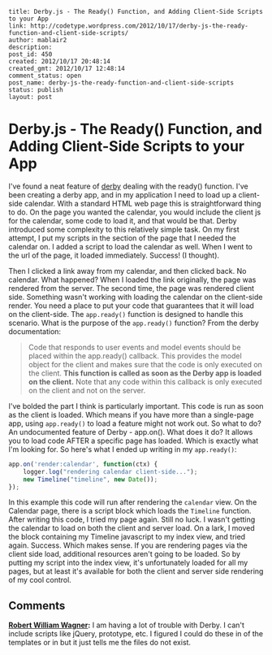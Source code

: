 ```
title: Derby.js - The Ready() Function, and Adding Client-Side Scripts to your App
link: http://codetype.wordpress.com/2012/10/17/derby-js-the-ready-function-and-client-side-scripts/
author: mablair2
description: 
post_id: 450
created: 2012/10/17 20:48:14
created_gmt: 2012/10/17 12:48:14
comment_status: open
post_name: derby-js-the-ready-function-and-client-side-scripts
status: publish
layout: post
```

# Derby.js - The Ready() Function, and Adding Client-Side Scripts to your App

I've found a neat feature of [derby](http://derbyjs.com) dealing with the ready() function. I've been creating a derby app, and in my application I need to load up a client-side calendar. With a standard HTML web page this is straightforward thing to do. On the page you wanted the calendar, you would include the client js for the calendar, some code to load it, and that would be that. Derby introduced some complexity to this relatively simple task. On my first attempt, I put my scripts in the section of the page that I needed the calendar on. I added a script to load the calendar as well. When I went to the url of the page, it loaded immediately. Success! (I thought). 

Then I clicked a link away from my calendar, and then clicked back. No calendar. What happened? When I loaded the link originally, the page was rendered from the server. The second time, the page was rendered client side. Something wasn't working with loading the calendar on the client-side render. You need a place to put your code that guarantees that it will load on the client-side. The `app.ready()` function is designed to handle this scenario. What is the purpose of the `app.ready()` function? From the derby documentation: 

> Code that responds to user events and model events should be placed within the app.ready() callback. This provides the model object for the client and makes sure that the code is only executed on the client. **This function is called as soon as the Derby app is loaded on the client.** Note that any code within this callback is only executed on the client and not on the server.

I've bolded the part I think is particularly important. This code is run as soon as the client is loaded. Which means if you have more than a single-page app, using `app.ready()` to load a feature might not work out. So what to do? An undocumented feature of Derby - app.on(). What does it do? It allows you to load code AFTER a specific page has loaded. Which is exactly what I'm looking for. So here's what I ended up writing in my `app.ready()`: 

``` js
app.on('render:calendar', function(ctx) { 
	logger.log("rendering calendar client-side..."); 
	new Timeline("timeline", new Date()); 
}); 
```

 In this example this code will run after rendering the `calendar` view. On the Calendar page, there is a script block which loads the `Timeline` function. After writing this code, I tried my page again. Still no luck. I wasn't getting the calendar to load on both the client and server load. On a lark, I moved the block containing my Timeline javascript to my index view, and tried again. Success. Which makes sense. If you are rendering pages via the client side load, additional resources aren't going to be loaded. So by putting my script into the index view, it's unfortunately loaded for all my pages, but at least it's available for both the client and server side rendering of my cool control.

## Comments

**[Robert William Wagner](#101 "2013-04-03 09:18:05"):** I am having a lot of trouble with Derby. I can't include scripts like jQuery, prototype, etc. I figured I could do these in of the templates or in but it just tells me the files do not exist.

